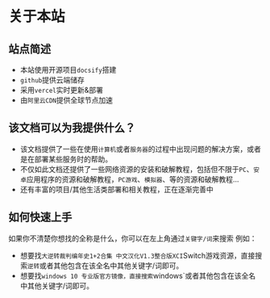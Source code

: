 # 关于本站

## 站点简述
- 本站使用开源项目`docsify`搭建
- `github`提供云端储存
- 采用`vercel`实时更新&部署
- 由`阿里云CDN`提供全球节点加速

## 该文档可以为我提供什么？

- 该文档提供了一些在使用`计算机`或者`服务器`的过程中出现问题的解决方案，或者是在部署某些服务时的帮助。
- 不仅如此文档还提供了一些网络资源的安装和破解教程，包括但不限于`PC`、`安卓`应用程序的资源和破解教程，`PC游戏`、`模拟器`、等的资源和破解教程...
- 还有丰富的项目/其他生活类部署和相关教程，正在逐渐完善中

## 如何快速上手
如果你不清楚你想找的全称是什么，你可以在左上角通过`关键字/词`来搜索
例如：
- 想要找`大逆转裁判编年史1+2合集 中文汉化V1.3整合版XCI`Switch游戏资源，直接搜索`逆转`或者其他包含在该全名中其他关键字/词即可。
- 想要找`windows 10 专业版官方镜像，直接搜索`windows`或者其他包含在该全名中其他关键字/词即可。
